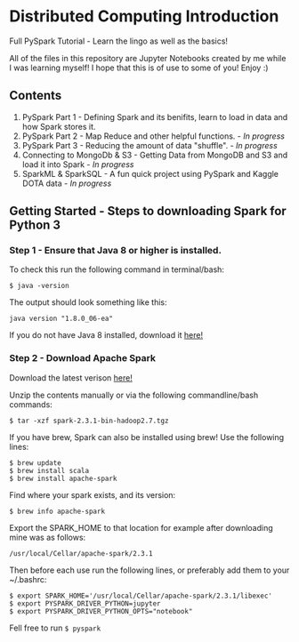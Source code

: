 # Distributed Computing Introduction

Full PySpark Tutorial - Learn the lingo as well as the basics!

All of the files in this repository are Jupyter Notebooks created by me while I was learning myself! I hope that this is of use to some of you! Enjoy :)

## Contents

1. PySpark Part 1 - Defining Spark and its benifits, learn to load in data and how Spark stores it. 
2. PySpark Part 2 - Map Reduce and other helpful functions. - *In progress*
3. PySpark Part 3 - Reducing the amount of data "shuffle". - *In progress*
4. Connecting to MongoDb & S3 - Getting Data from MongoDB and S3 and load it into Spark - *In progress*
5. SparkML & SparkSQL - A fun quick project using PySpark and Kaggle DOTA data - *In progress*

## Getting Started - Steps to downloading Spark for Python 3

### Step 1 - Ensure that Java 8 or higher is installed.  
To check this run the following command in terminal/bash:
```
$ java -version
```

The output should look something like this: 
```
java version "1.8.0_06-ea"
```

If you do not have Java 8 installed, download it [here!](https://docs.oracle.com/javase/8/docs/technotes/guides/install/install_overview.html#A1097257)

### Step 2 - Download Apache Spark
Download the latest verison [here!](http://spark.apache.org/downloads.html)

Unzip the contents manually or via the following commandline/bash commands:
```
$ tar -xzf spark-2.3.1-bin-hadoop2.7.tgz
```

If you have brew, Spark can also be installed using brew!
Use the following lines:
```
$ brew update
$ brew install scala
$ brew install apache-spark
```

Find where your spark exists, and its version:
```
$ brew info apache-spark
```

Export the SPARK_HOME to that location for example after downloading mine was as follows:
```
/usr/local/Cellar/apache-spark/2.3.1
```

Then before each use run the following lines, or preferably add them to your ~/.bashrc:
```
$ export SPARK_HOME='/usr/local/Cellar/apache-spark/2.3.1/libexec'
$ export PYSPARK_DRIVER_PYTHON=jupyter
$ export PYSPARK_DRIVER_PYTHON_OPTS="notebook"
```

Fell free to run `$ pyspark`
